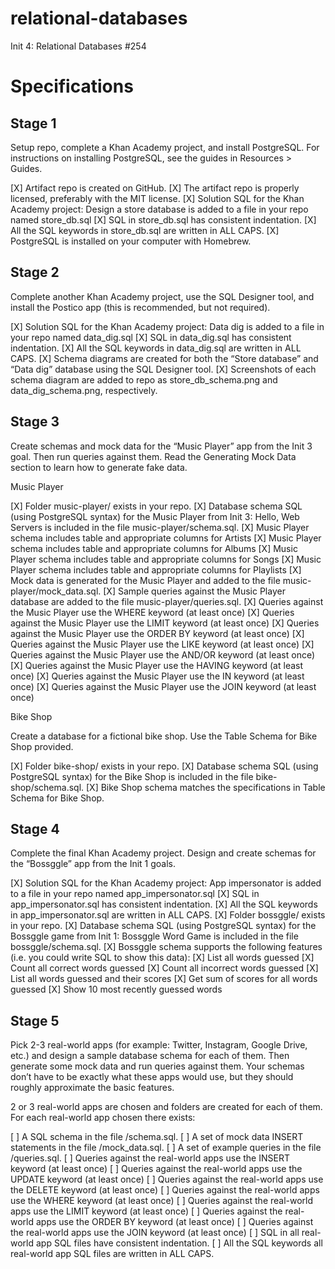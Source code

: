 # relational-databases
Init 4: Relational Databases   #254

# Specifications

## Stage 1

Setup repo, complete a Khan Academy project, and install PostgreSQL. For instructions on installing PostgreSQL, see the guides in Resources > Guides.

[X] Artifact repo is created on GitHub.
[X] The artifact repo is properly licensed, preferably with the MIT license.
[X] Solution SQL for the Khan Academy project: Design a store database is added to a file in your repo named store_db.sql
[X] SQL in store_db.sql has consistent indentation.
[X] All the SQL keywords in store_db.sql are written in ALL CAPS.
[X] PostgreSQL is installed on your computer with Homebrew.

## Stage 2

Complete another Khan Academy project, use the SQL Designer tool, and install the Postico app (this is recommended, but not required).

[X] Solution SQL for the Khan Academy project: Data dig is added to a file in your repo named data_dig.sql
[X] SQL in data_dig.sql has consistent indentation.
[X] All the SQL keywords in data_dig.sql are written in ALL CAPS.
[X] Schema diagrams are created for both the “Store database” and “Data dig” database using the SQL Designer tool.
[X] Screenshots of each schema diagram are added to repo as store_db_schema.png and data_dig_schema.png, respectively.

## Stage 3

Create schemas and mock data for the “Music Player” app from the Init 3 goal. Then run queries against them. Read the Generating Mock Data section to learn how to generate fake data.

Music Player

[X] Folder music-player/ exists in your repo.
[X] Database schema SQL (using PostgreSQL syntax) for the Music Player from Init 3: Hello, Web Servers is included in the file music-player/schema.sql.
[X] Music Player schema includes table and appropriate columns for Artists
[X] Music Player schema includes table and appropriate columns for Albums
[X] Music Player schema includes table and appropriate columns for Songs
[X] Music Player schema includes table and appropriate columns for Playlists
[X] Mock data is generated for the Music Player and added to the file music-player/mock_data.sql.
[X] Sample queries against the Music Player database are added to the file music-player/queries.sql.
[X] Queries against the Music Player use the WHERE keyword (at least once)
[X] Queries against the Music Player use the LIMIT keyword (at least once)
[X] Queries against the Music Player use the ORDER BY keyword (at least once)
[X] Queries against the Music Player use the LIKE keyword (at least once)
[X] Queries against the Music Player use the AND/OR keyword (at least once)
[X] Queries against the Music Player use the HAVING keyword (at least once)
[X] Queries against the Music Player use the IN keyword (at least once)
[X] Queries against the Music Player use the JOIN keyword (at least once)

Bike Shop

Create a database for a fictional bike shop. Use the Table Schema for Bike Shop provided.

[X] Folder bike-shop/ exists in your repo.
[X] Database schema SQL (using PostgreSQL syntax) for the Bike Shop is included in the file bike-shop/schema.sql.
[X] Bike Shop schema matches the specifications in Table Schema for Bike Shop.

## Stage 4

Complete the final Khan Academy project. Design and create schemas for the “Bossggle” app from the Init 1 goals.

[X] Solution SQL for the Khan Academy project: App impersonator is added to a file in your repo named app_impersonator.sql
[X] SQL in app_impersonator.sql has consistent indentation.
[X] All the SQL keywords in app_impersonator.sql are written in ALL CAPS.
[X] Folder bossggle/ exists in your repo.
[X] Database schema SQL (using PostgreSQL syntax) for the Bossggle game from Init 1: Bossggle Word Game is included in the file bossggle/schema.sql.
[X] Bossggle schema supports the following features (i.e. you could write SQL to show this data):
[X] List all words guessed
[X] Count all correct words guessed
[X] Count all incorrect words guessed
[X] List all words guessed and their scores
[X] Get sum of scores for all words guessed
[X] Show 10 most recently guessed words

## Stage 5

Pick 2-3 real-world apps (for example: Twitter, Instagram, Google Drive, etc.) and design a sample database schema for each of them. Then generate some mock data and run queries against them. Your schemas don’t have to be exactly what these apps would use, but they should roughly approximate the basic features.

 2 or 3 real-world apps are chosen and folders are created for each of them.
For each real-world app chosen there exists:

[ ] A SQL schema in the file <app name>/schema.sql.
[ ] A set of mock data INSERT statements in the file <app name>/mock_data.sql.
[ ] A set of example queries in the file <app name>/queries.sql.
[ ] Queries against the real-world apps use the INSERT keyword (at least once)
[ ] Queries against the real-world apps use the UPDATE keyword (at least once)
[ ] Queries against the real-world apps use the DELETE keyword (at least once)
[ ] Queries against the real-world apps use the WHERE keyword (at least once)
[ ] Queries against the real-world apps use the LIMIT keyword (at least once)
[ ] Queries against the real-world apps use the ORDER BY keyword (at least once)
[ ] Queries against the real-world apps use the JOIN keyword (at least once)
[ ] SQL in all real-world app SQL files have consistent indentation.
[ ] All the SQL keywords all real-world app SQL files are written in ALL CAPS.
